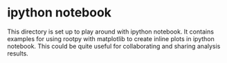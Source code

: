 # ipython notebook
This directory is set up to play around with ipython notebook.  It contains examples for using rootpy with matplotlib to create inline plots in ipython notebook.  This could be quite useful for collaborating and sharing analysis results.
